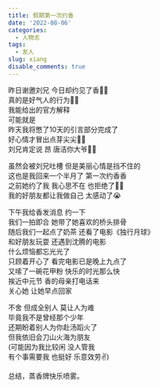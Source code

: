 ```yaml
---
title: 假期第一次约香
date: '2022-08-06'
categories:
  - 人物志
tags:
  - 友人
slug: xiang
disable_comments: true
---
```


昨日谢邀刘兄 今日却约见了香🤦‍♀️   
真的是好气人的行为🤦‍♀️   
我能给出的官方解释   
可能就是  
昨天我将憋了10天的引言部分完成了   
好心情才冒出点芽尖尖🤦‍♀️   
刘兄肯定说 昂 唐洁你大爷🤦‍♀️   

虽然会被刘兄吐槽 但是美丽心情是挡不住的   
这也是我回来一个半月了 第一次约香香   
之前她约了我 我心思不在 也拒绝了🤦‍♀️  
我的好朋友都让我做自己 太感动了😭   

下午我给香发消息 约一下  
我们一拍即合 她带了她喜欢的桥头排骨  
随后我们一起点了奶茶 还看了电影《独行月球》  
和好朋友玩耍 还遇到沈腾的电影   
什么烦恼都忘光光了   
只顾着开心了 看完电影已是晚上九点了   
又嗦了一碗花甲粉 快乐的时光那么快   
挨近中元节 香的母亲打电话来   
关心她 让她早点回家   

不舍 但成全别人 莫让人为难   
毕竟我不是曾经那个少年   
还期盼着别人为你赴汤蹈火了  
但我依旧会刀山火海为朋友   
(可能因为我比较闲 没人管我  
有个事需要我 也挺好 乐意效劳✌️)

总结，蒸香牌快乐喷雾。
